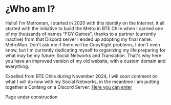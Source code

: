 # ¿Who am I?

Hello! I'm Metroman, I started in 2020 with this identity on the Internet, it all started with the initiative to build the Metro in BTE Chile when I carried one of my thousands of names "FGY Games", thanks to a partner (currently inactive) from that Discord server I ended up adopting my final name: MetroMan. Don't ask me if there will be CopyRight problems, I don't even know, but I'm currently dedicating myself to organizing my life preparing for what may be my future: Social Networks and Translation. That's why here you have an improved version of my old website, with a custom domain and everything.

Expelled from BTE Chile during November 2024, I will soon comment on what I will do now with my Social Networks, in the meantime I am putting together a Conlang on a Discord Server: [Here you can enter](https://discord.gg/8NPsyq7rp7)

Page under construction

